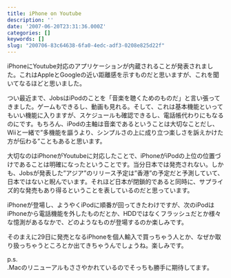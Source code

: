 ```yaml
---
title: iPhone on Youtube
description: ''
date: '2007-06-20T23:31:36.000Z'
categories: []
keywords: []
slug: "200706-83c64638-6fa0-4edc-adf3-0208e825d22f"
---
```

iPhoneにYoutube対応のアプリケーションが内蔵されることが発表されました。これはAppleとGoogleの近い距離感を示すものだと思いますが、これを聞いてなるほどと思いました。

つい最近まで、JobsはiPodのことを「音楽を聴くためのものだ」と言い張ってきました。ゲームもできるし、動画も見れる。そして、これは基本機能といってもいい機能に入りますが、スケジュールも確認できるし、電話帳代わりにもなるのにです。もちろん、iPodの主軸は音楽であるということは大切なことだし、Wiiと一緒で”多機能を謳うより、シンプルさの上に成り立つ楽しさを訴えかけた方が伝わる”こともあると思います。

大切なのはiPhoneがYoutubeに対応したことで、iPhoneがiPodの上位の位置づけであることは明確になったということです。当分日本では発売されない。しかも、Jobsが発表した”アジア”のリリース予定は”香港”の予定だと予測していて、日本ではないと睨んでいます。それほど日本が閉鎖的であると同時に、サプライズ的な発売もあり得るということを表しているのだと思っています。

iPhoneが登場し、ようやくiPodに順番が回ってきたわけですが、次のiPodはiPhoneから電話機能を外したものだとか、HDDではなくフラッシュだとか様々な憶測があるなかで、どのようなものが登場するのか楽しみです。

そのまえに29日に発売となるiPhoneを個人輸入で買っちゃう人とか、なぜか取り扱っちゃうところとか出てきちゃうんでしょうね。楽しみです。

p.s.  
.Macのリニューアルもささやかれているのでそっちも勝手に期待してます。